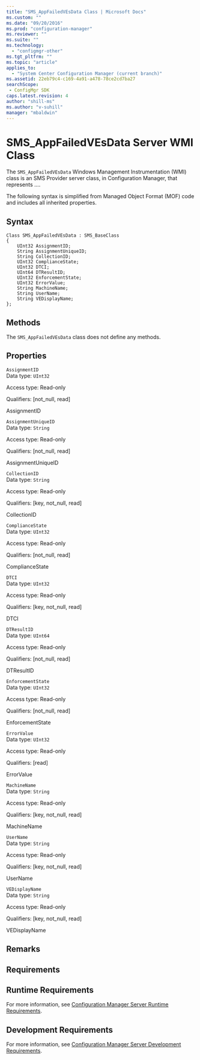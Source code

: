 ```yaml
---
title: "SMS_AppFailedVEsData Class | Microsoft Docs"
ms.custom: ""
ms.date: "09/20/2016"
ms.prod: "configuration-manager"
ms.reviewer: ""
ms.suite: ""
ms.technology:
  - "configmgr-other"
ms.tgt_pltfrm: ""
ms.topic: "article"
applies_to:
  - "System Center Configuration Manager (current branch)"
ms.assetid: 22eb79c4-c169-4a91-a478-78ce2cd7ba27searchScope: - ConfigMgr SDK
caps.latest.revision: 4
author: "shill-ms"
ms.author: "v-suhill"
manager: "mbaldwin"
---
```

# SMS_AppFailedVEsData Server WMI Class
The `SMS_AppFailedVEsData` Windows Management Instrumentation (WMI) class is an SMS Provider server class, in Configuration Manager, that represents ….  

 The following syntax is simplified from Managed Object Format (MOF) code and includes all inherited properties.  

## Syntax  

```  
Class SMS_AppFailedVEsData : SMS_BaseClass  
{  
    UInt32 AssignmentID;  
    String AssignmentUniqueID;  
    String CollectionID;  
    UInt32 ComplianceState;  
    UInt32 DTCI;  
    UInt64 DTResultID;  
    UInt32 EnforcementState;  
    UInt32 ErrorValue;  
    String MachineName;  
    String UserName;  
    String VEDisplayName;  
};  
```  

## Methods  
 The `SMS_AppFailedVEsData` class does not define any methods.  

## Properties  
 `AssignmentID`  
 Data type: `UInt32`  

 Access type: Read-only  

 Qualifiers: [not_null, read]  

 AssignmentID    

 `AssignmentUniqueID`  
 Data type: `String`  

 Access type: Read-only  

 Qualifiers: [not_null, read]  

 AssignmentUniqueID    

 `CollectionID`  
 Data type: `String`  

 Access type: Read-only  

 Qualifiers: [key, not_null, read]  

 CollectionID    

 `ComplianceState`  
 Data type: `UInt32`  

 Access type: Read-only  

 Qualifiers: [not_null, read]  

 ComplianceState    

 `DTCI`  
 Data type: `UInt32`  

 Access type: Read-only  

 Qualifiers: [key, not_null, read]  

 DTCI    

 `DTResultID`  
 Data type: `UInt64`  

 Access type: Read-only  

 Qualifiers: [not_null, read]  

 DTResultID    

 `EnforcementState`  
 Data type: `UInt32`  

 Access type: Read-only  

 Qualifiers: [not_null, read]  

 EnforcementState    

 `ErrorValue`  
 Data type: `UInt32`  

 Access type: Read-only  

 Qualifiers: [read]  

 ErrorValue    

 `MachineName`  
 Data type: `String`  

 Access type: Read-only  

 Qualifiers: [key, not_null, read]  

 MachineName    

 `UserName`  
 Data type: `String`  

 Access type: Read-only  

 Qualifiers: [key, not_null, read]  

 UserName    

 `VEDisplayName`  
 Data type: `String`  

 Access type: Read-only  

 Qualifiers: [key, not_null, read]  

 VEDisplayName    

## Remarks  

## Requirements  

## Runtime Requirements  
 For more information, see [Configuration Manager Server Runtime Requirements](../../../develop/core/reqs/server-runtime-requirements.md).  

## Development Requirements  
 For more information, see [Configuration Manager Server Development Requirements](../../../develop/core/reqs/server-development-requirements.md).
